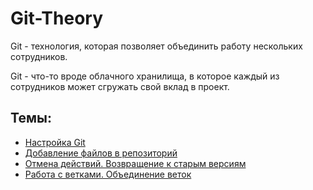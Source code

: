 # Git-Theory

Git - технология, которая позволяет объединить работу нескольких сотрудников.

Git - что-то вроде облачного хранилища, в которое каждый из сотрудников может сгружать свой вклад в проект.

## Темы:
* [Настройка Git](https://github.com/Barsuchek/Git-Theory/blob/main/Info/НастройкаGit.md)
* [Добавление файлов в репозиторий](https://github.com/Barsuchek/Git-Theory/blob/main/Info/ДобавлениеФайлов.md)
* [Отмена действий. Возвращение к старым версиям](https://github.com/Barsuchek/Git-Theory/blob/main/Info/ОтменаДействий.md)
* [Работа с ветками. Объединение веток](https://github.com/Barsuchek/Git-Theory/blob/main/Info/Ветки.md)